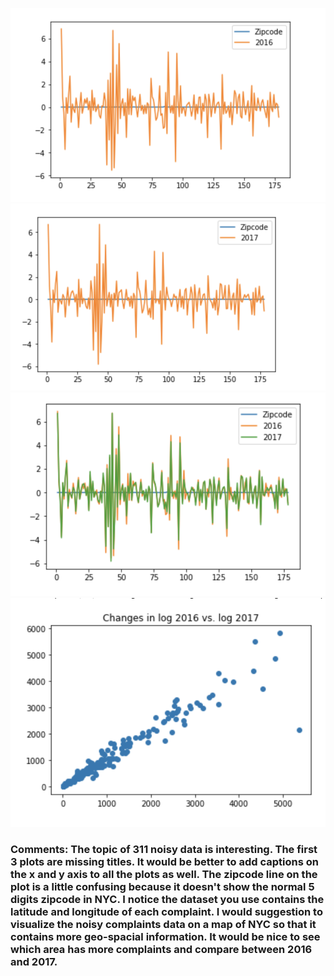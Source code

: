 ![Alt text](2016.png)
![Alt text](2017.png)
![Alt text](compare.png)
![Alt text](changes.png)


### Comments: The topic of 311 noisy data is interesting. The first 3 plots are missing titles. It would be better to add captions on the x and y axis to all the plots as well. The zipcode line on the plot is a little confusing because it doesn't show the normal 5 digits zipcode in NYC. I notice the dataset you use contains the latitude and longitude of each complaint. I would suggestion to visualize the noisy complaints data on a map of NYC so that it contains more geo-spacial information. It would be nice to see which area has more complaints and compare between 2016 and 2017. 